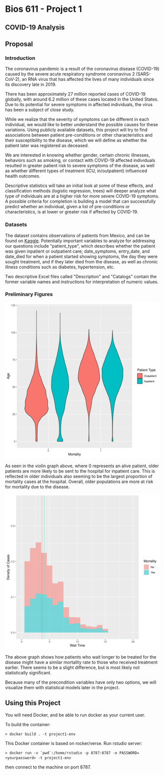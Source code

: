 Bios 611 - Project 1
====================
COVID-19 Analysis
------------------
Proposal
--------
### Introduction

The coronavirus pandemic is a result of the coronavirus disease (COVID-19) caused by the severe acute respiratory syndrome coronavirus 2 (SARS-CoV-2), an RNA virus that has affected the lives of many individuals since its discovery late in 2019. 

There has been approximately 27 million reported cases of COVID-19 globally, with around 6.2 million of these cases located in the United States. Due to its potential for severe symptoms in affected individuals, the virus has been a subject of close study.

While we realize that the severity of symptoms can be different in each individual, we would like to better understand the possible causes for these variations. Using publicly available datasets, this project will try to find associations between patient pre-conditions or other characteristics and their susceptibility to the disease, which we will define as whether the patient later was registered as deceased. 

We are interested in knowing whether gender, certain chronic illnesses, behaviors such as smoking, or contact with COVID-19 affected individuals resulted in greater patient risk to severe symptoms of the disease, as well as whether different types of treatment (ICU, in/outpatient) influenced health outcomes. 

Descriptive statistics will take an initial look at some of these effects, and classification methods (logistic regression, trees) will deeper analyze what type of individuals are at a higher risk for more severe COVID-19 symptoms. A possible criteria for completion is building a model that can successfully predict whether an individual, given a list of pre-conditions or characteristics, is at lower or greater risk if affected by COVID-19.

### Datasets

The dataset contains observations of patients from Mexico, and can be found on [Kaggle](https://www.kaggle.com/tanmoyx/covid19-patient-precondition-dataset#). Potentially important variables to analyze for addressing our questions include "patient_type", which describes whether the patient was given inpatient or outpatient care; date_symptoms, entry_date, and date_died for when a patient started showing symptoms, the day they were sought treatment, and if they later died from the disease, as well as chronic illness conditions such as diabetes, hypertension, etc. 

Two descriptive Excel files called "Description" and "Catalogs" contain the former variable names and instructions for interpretation of numeric values. 

### Preliminary Figures
<img src="figures/Patient_Type_Age.png" width="600">

As seen in the violin graph above, where 0 represents an alive patient, older patients are more likely to be sent to the hospital for inpatient care. This is reflected in older individuals also seeming to be the largest proportion of mortality cases at the hospital. Overall, older populations are more at risk for mortality due to the disease. 

<img src="figures/Wait_Time.png" width="600">

The above graph shows how patients who wait longer to be treated for the disease might have a similar mortality rate to those who received treatment earlier. There seems to be a slight difference, but is most likely not statistically significant. 

Because many of the precondition variables have only two options, we will visualize them with statistical models later in the project. 

Using this Project
-----------------

You will need Docker, and be able to run docker as your current user.

To build the container: 

    > docker build . -t project1-env
    
This Docker container is based on rocker/verse. Run rstudio server:
    
    > docker run -v `pwd`:/home/rstudio -p 8787:8787 -e PASSWORD=<yourpassword> -t project1-env
      
then connect to the machine on port 8787.

